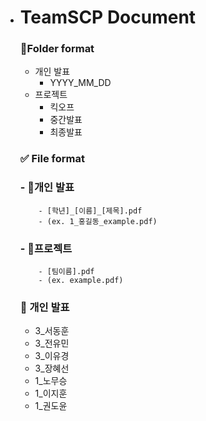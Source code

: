 - # TeamSCP Document


  ### 📁Folder format

  - 개인 발표
      - YYYY_MM_DD
  - 프로젝트
      - 킥오프
      - 중간발표
      - 최종발표

  ### ✅ File format

  ### - 📕개인 발표
          - [학년]_[이름]_[제목].pdf 
          - (ex. 1_홍길동_example.pdf)

  ### - 📕프로젝트
          - [팀이름].pdf
          - (ex. example.pdf)

  ### 📕 개인 발표
  - 3_서동훈
  - 3_전유민
  - 3_이유경
  - 3_장혜선
  - 1_노무승
  - 1_이지훈
  - 1_권도윤
